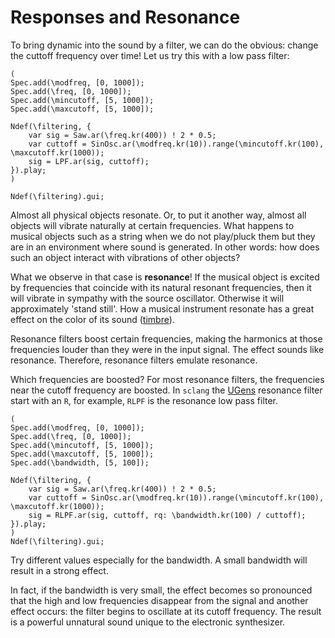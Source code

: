 # Responses and Resonance

To bring dynamic into the sound by a filter, we can do the obvious: change the cuttoff frequency over time!
Let us try this with a low pass filter:

```isc
(
Spec.add(\modfreq, [0, 1000]);
Spec.add(\freq, [0, 1000]);
Spec.add(\mincutoff, [5, 1000]);
Spec.add(\maxcutoff, [5, 1000]);

Ndef(\filtering, {
    var sig = Saw.ar(\freq.kr(400)) ! 2 * 0.5;
    var cuttoff = SinOsc.ar(\modfreq.kr(10)).range(\mincutoff.kr(100), \maxcutoff.kr(1000));
    sig = LPF.ar(sig, cuttoff);
}).play;
)

Ndef(\filtering).gui;
```

Almost all physical objects resonate.
Or, to put it another way, almost all objects will vibrate naturally at certain frequencies.
What happens to musical objects such as a string when we do not play/pluck them but they are in an environment where sound is generated.
In other words: how does such an object interact with vibrations of other objects?

What we observe in that case is **resonance**!
If the musical object is excited by frequencies that coincide with its natural resonant frequencies, then it will vibrate in sympathy with the source oscillator.
Otherwise it will approximately 'stand still'. 
How a musical instrument resonate has a great effect on the color of its sound ([timbre](sec-timbre)).

Resonance filters boost certain frequencies, making the harmonics at those frequencies louder than they were in the input signal.
The effect sounds like resonance. 
Therefore, resonance filters emulate resonance.

Which frequencies are boosted?
For most resonance filters, the frequencies near the cutoff frequency are boosted.
In ``sclang`` the [UGens](def-ugen) resonance filter start with an ``R``, for example, ``RLPF`` is the resonance low pass filter.

```isc
(
Spec.add(\modfreq, [0, 1000]);
Spec.add(\freq, [0, 1000]);
Spec.add(\mincutoff, [5, 1000]);
Spec.add(\maxcutoff, [5, 1000]);
Spec.add(\bandwidth, [5, 100]);

Ndef(\filtering, {
    var sig = Saw.ar(\freq.kr(400)) ! 2 * 0.5;
    var cuttoff = SinOsc.ar(\modfreq.kr(10)).range(\mincutoff.kr(100), \maxcutoff.kr(1000));
    sig = RLPF.ar(sig, cuttoff, rq: \bandwidth.kr(100) / cuttoff);
}).play;
)
Ndef(\filtering).gui;
```

Try different values especially for the bandwidth.
A small bandwidth will result in a strong effect.

In fact, if the bandwidth is very small, the effect becomes so pronounced that the high and low frequencies disappear from the signal and another effect occurs: the filter begins to oscillate at its cutoff frequency.
The result is a powerful unnatural sound unique to the electronic synthesizer.